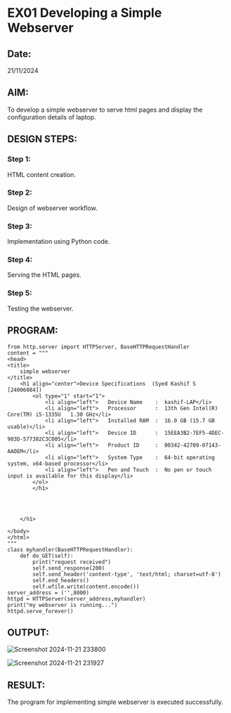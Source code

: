 # EX01 Developing a Simple Webserver
## Date:
21/11/2024
## AIM:
To develop a simple webserver to serve html pages and display the configuration details of laptop.

## DESIGN STEPS:
### Step 1: 
HTML content creation.

### Step 2:
Design of webserver workflow.

### Step 3:
Implementation using Python code.

### Step 4:
Serving the HTML pages.

### Step 5:
Testing the webserver.

## PROGRAM:
```
from http.server import HTTPServer, BaseHTTPRequestHandler
content = """
<head>
<title>
    simple webserver
</title>
    <h1 align="center">Device Specifications  (Syed Kashif S  [24006084])  
        <ol type="1" start="1">
            <li align="left">   Device Name    :  kashif-LAP</li>
            <li align="left">   Processor      :  13th Gen Intel(R) Core(TM) i5-1335U   1.30 GHz</li>
            <li align="left">   Installed RAM  :  16.0 GB (15.7 GB usable)</li>
            <li align="left">   Device ID      :  15EEA3B2-7EF5-4DEC-903D-577382C3C005</li>
            <li align="left">   Product ID     :  00342-42709-07143-AAOEM</li>
            <li align="left">   System Type    :  64-bit operating system, x64-based processor</li>
            <li align="left">   Pen and Touch  :  No pen or touch input is available for this display</li>
        </ol>    
        </h1>



    
    </h1>
    
</body>
</html>
"""
class myhandler(BaseHTTPRequestHandler):
    def do_GET(self):
        print("request received")
        self.send_response(200)
        self.send_header('content-type', 'text/html; charset=utf-8')
        self.end_headers()
        self.wfile.write(content.encode())
server_address = ('',8000)
httpd = HTTPServer(server_address,myhandler)
print("my webserver is running...")
httpd.serve_forever()

````

## OUTPUT:

![Screenshot 2024-11-21 233800](https://github.com/user-attachments/assets/fce8f445-e3fd-4c28-9b44-34a54c5c8838)

![Screenshot 2024-11-21 231927](https://github.com/user-attachments/assets/4b7c41a7-1d28-4dcd-9f8e-4dca204e1af4)


## RESULT:
The program for implementing simple webserver is executed successfully.
